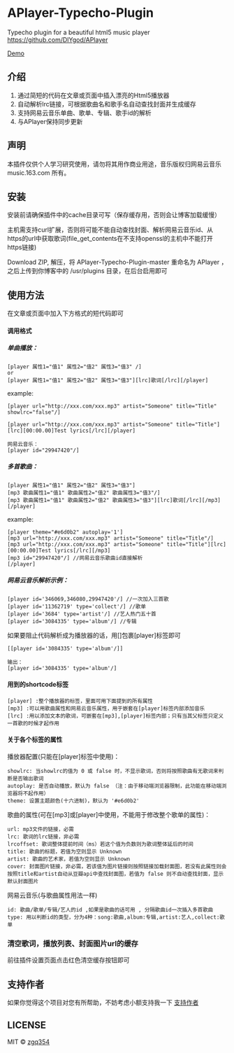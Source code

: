 # APlayer-Typecho-Plugin
Typecho plugin for a beautiful html5 music player https://github.com/DIYgod/APlayer 

[Demo](http://blog.izgq.net/archives/456/)

## 介绍
1. 通过简短的代码在文章或页面中插入漂亮的Html5播放器
2. 自动解析lrc链接，可根据歌曲名和歌手名自动查找封面并生成缓存
3. 支持网易云音乐单曲、歌单、专辑、歌手id的解析
4. 与APlayer保持同步更新

## 声明
本插件仅供个人学习研究使用，请勿将其用作商业用途，音乐版权归网易云音乐 music.163.com 所有。

## 安装
安装前请确保插件中的cache目录可写（保存缓存用，否则会让博客加载缓慢）

主机需支持curl扩展，否则将可能不能自动查找封面、解析网易云音乐id、从https的url中获取歌词(file_get_contents在不支持openssl的主机中不能打开https链接)

Download ZIP, 解压，将 APlayer-Typecho-Plugin-master 重命名为 APlayer ，之后上传到你博客中的 /usr/plugins 目录，在后台启用即可

## 使用方法
在文章或页面中加入下方格式的短代码即可

#### 调用格式

##### 单曲播放：
```
[player 属性1="值1" 属性2="值2" 属性3="值3" /]
or
[player 属性1="值1" 属性2="值2" 属性3="值3"][lrc]歌词[/lrc][/player]
```

example:
```
[player url="http://xxx.com/xxx.mp3" artist="Someone" title="Title" showlrc="false"/]

[player url="http://xxx.com/xxx.mp3" artist="Someone" title="Title"][lrc][00:00.00]Test lyrics[/lrc][/player]

网易云音乐：
[player id="29947420"/]

```


##### 多首歌曲：

```
[player 属性1="值1" 属性2="值2" 属性3="值3"]
[mp3 歌曲属性1="值1" 歌曲属性2="值2" 歌曲属性3="值3"/]
[mp3 歌曲属性1="值1" 歌曲属性2="值2" 歌曲属性3="值3"][lrc]歌词[/lrc][/mp3]
[/player]
```

example:
```
[player theme="#e6d0b2" autoplay='1']
[mp3 url="http://xxx.com/xxx.mp3" artist="Someone" title="Title"/]
[mp3 url="http://xxx.com/xxx.mp3" artist="Someone" title="Title"][lrc][00:00.00]Test lyrics[/lrc][/mp3]
[mp3 id="29947420"/] //网易云音乐歌曲id直接解析
[/player]
```

##### 网易云音乐解析示例：
```
[player id='346069,346080,29947420'/] //一次加入三首歌
[player id='11362719' type='collect'/] //歌单
[player id='3684' type='artist'/] //艺人热门五十首
[player id='3084335' type='album'/] //专辑

```

如果要阻止代码解析成为播放器的话，用[]包裹[player]标签即可

```
[[player id='3084335' type='album'/]]

输出：
[player id='3084335' type='album'/]
```

#### 用到的shortcode标签
```
[player] :整个播放器的标签，里面可用下面提到的所有属性
[mp3] :可以用歌曲属性和网易云音乐属性，用于嵌套在[player]标签内部添加音乐
[lrc] :用以添加文本的歌词，可嵌套在[mp3],[player]标签内部；只有当其父标签只定义一首歌的时候才起作用
```

#### 关于各个标签的属性
播放器配置(只能在[player]标签中使用)：
```
showlrc: 当showlrc的值为 0 或 false 时，不显示歌词，否则将按照歌曲有无歌词来判断是否输出歌词
autoplay: 是否自动播放，默认为 false （注：由于移动端浏览器限制，此功能在移动端浏览器将不起作用）
theme: 设置主题颜色(十六进制)，默认为 '#e6d0b2' 
```
歌曲的属性(可在[mp3]或[player]中使用，不能用于修改整个歌单的属性)：
```
url: mp3文件的链接，必需
lrc: 歌词的lrc链接，非必需
lrcoffset: 歌词整体提前时间（ms）若这个值为负数则为歌词整体延后的时间
title: 歌曲的标题，若值为空则显示 Unknown
artist: 歌曲的艺术家，若值为空则显示 Unknown
cover: 封面图片链接，非必需，若该值为图片链接则按照链接加载封面图，若没有此属性则会按照title和artist自动从豆瓣api中查找封面图，若值为 false 则不自动查找封面，显示默认封面图片
```
网易云音乐(与歌曲属性用法一样)
```
id: 歌曲/歌单/专辑/艺人的id ,如果是歌曲的话可用 , 分隔歌曲id一次插入多首歌曲
type: 用以判断id的类型，分为4种：song:歌曲,album:专辑,artist:艺人,collect:歌单
```

### 清空歌词，播放列表、封面图片url的缓存

前往插件设置页面点击红色清空缓存按钮即可

## 支持作者
如果你觉得这个项目对您有所帮助，不妨考虑小额支持我一下
[支持作者](http://blog.izgq.net/donate.html)

## LICENSE

MIT © [zgq354](https://github.com/zgq354/)

